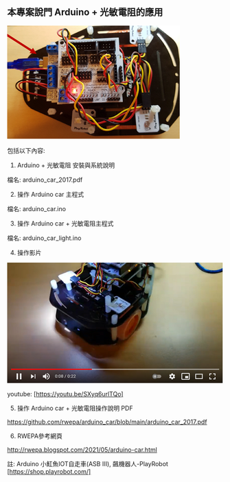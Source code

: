 ## 本專案說門 Arduino + 光敏電阻的應用

![image](https://github.com/rwepa/arduino_car/blob/main/imgs/arduino_car.png)

包括以下內容:

1. Arduino + 光敏電阻 安裝與系統說明

檔名: arduino_car_2017.pdf

2. 操作 Arduino car 主程式

檔名: arduino_car.ino

3. 操作 Arduino car + 光敏電阻主程式

檔名: arduino_car_light.ino

4. 操作影片

[![Arduino car](https://github.com/rwepa/arduino_car/blob/main/imgs/arduino_car_youtube.png)](https://youtu.be/SXyq6urlTQo")

youtube: [https://youtu.be/SXyq6urlTQo]

5. 操作 Arduino car + 光敏電阻操作說明 PDF

https://github.com/rwepa/arduino_car/blob/main/arduino_car_2017.pdf

6. RWEPA參考網頁

http://rwepa.blogspot.com/2021/05/arduino-car.html

註: Arduino 小魟魚IOT自走車(ASB Ⅲ), 飆機器人-PlayRobot [https://shop.playrobot.com/]
